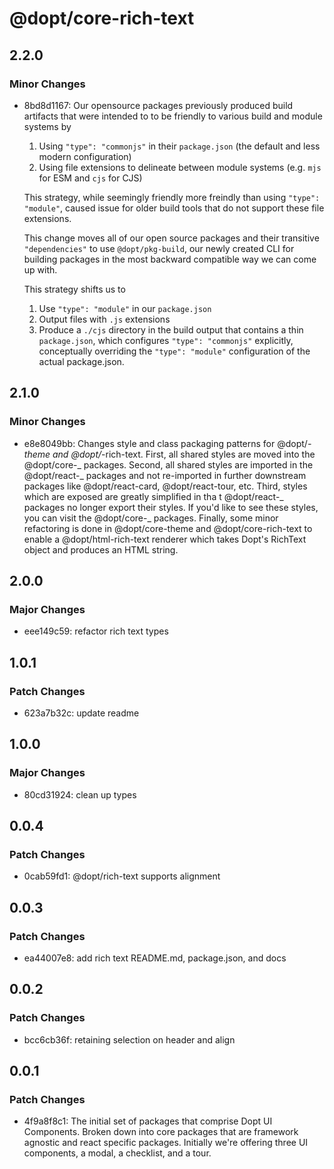 # @dopt/core-rich-text

## 2.2.0

### Minor Changes

- 8bd8d1167: Our opensource packages previously produced build artifacts that were intended to to be friendly to various build and module systems by

  1. Using `"type": "commonjs"` in their `package.json` (the default and less modern configuration)
  1. Using file extensions to delineate between module systems (e.g. `mjs` for ESM and `cjs` for CJS)

  This strategy, while seemingly friendly more freindly than using `"type": "module"`, caused issue for older build tools that do not support these file extensions.

  This change moves all of our open source packages and their transitive `"dependencies"` to use `@dopt/pkg-build`, our newly created CLI for building packages in the most backward compatible way we can come up with.

  This strategy shifts us to

  1. Use `"type": "module"` in our `package.json`
  1. Output files with `.js` extensions
  1. Produce a `./cjs` directory in the build output that contains a thin `package.json`, which configures `"type": "commonjs"` explicitly, conceptually overriding the `"type": "module"` configuration of the actual package.json.

## 2.1.0

### Minor Changes

- e8e8049bb: Changes style and class packaging patterns for @dopt/_-theme and @dopt/_-rich-text. First, all shared styles are moved into the @dopt/core-_ packages. Second, all shared styles are imported in the @dopt/react-_ packages and not re-imported in further downstream packages like @dopt/react-card, @dopt/react-tour, etc. Third, styles which are exposed are greatly simplified in tha t @dopt/react-_ packages no longer export their styles. If you'd like to see these styles, you can visit the @dopt/core-_ packages. Finally, some minor refactoring is done in @dopt/core-theme and @dopt/core-rich-text to enable a @dopt/html-rich-text renderer which takes Dopt's RichText object and produces an HTML string.

## 2.0.0

### Major Changes

- eee149c59: refactor rich text types

## 1.0.1

### Patch Changes

- 623a7b32c: update readme

## 1.0.0

### Major Changes

- 80cd31924: clean up types

## 0.0.4

### Patch Changes

- 0cab59fd1: @dopt/rich-text supports alignment

## 0.0.3

### Patch Changes

- ea44007e8: add rich text README.md, package.json, and docs

## 0.0.2

### Patch Changes

- bcc6cb36f: retaining selection on header and align

## 0.0.1

### Patch Changes

- 4f9a8f8c1: The initial set of packages that comprise Dopt UI Components. Broken down into core packages that are framework agnostic and react specific packages. Initially we're offering three UI components, a modal, a checklist, and a tour.

